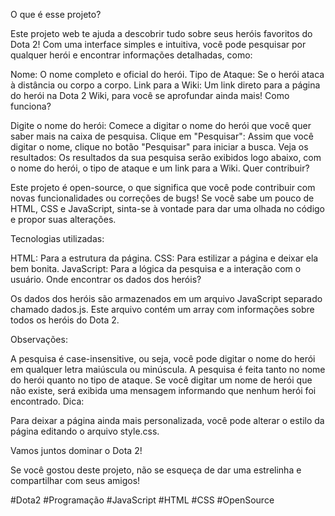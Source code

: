 O que é esse projeto?

Este projeto web te ajuda a descobrir tudo sobre seus heróis favoritos do Dota 2! Com uma interface simples e intuitiva, você pode pesquisar por qualquer herói e encontrar informações detalhadas, como:

Nome: O nome completo e oficial do herói.
Tipo de Ataque: Se o herói ataca à distância ou corpo a corpo.
Link para a Wiki: Um link direto para a página do herói na Dota 2 Wiki, para você se aprofundar ainda mais!
Como funciona?

Digite o nome do herói: Comece a digitar o nome do herói que você quer saber mais na caixa de pesquisa.
Clique em "Pesquisar": Assim que você digitar o nome, clique no botão "Pesquisar" para iniciar a busca.
Veja os resultados: Os resultados da sua pesquisa serão exibidos logo abaixo, com o nome do herói, o tipo de ataque e um link para a Wiki.
Quer contribuir?

Este projeto é open-source, o que significa que você pode contribuir com novas funcionalidades ou correções de bugs! Se você sabe um pouco de HTML, CSS e JavaScript, sinta-se à vontade para dar uma olhada no código e propor suas alterações.

Tecnologias utilizadas:

HTML: Para a estrutura da página.
CSS: Para estilizar a página e deixar ela bem bonita.
JavaScript: Para a lógica da pesquisa e a interação com o usuário.
Onde encontrar os dados dos heróis?

Os dados dos heróis são armazenados em um arquivo JavaScript separado chamado dados.js. Este arquivo contém um array com informações sobre todos os heróis do Dota 2.

Observações:

A pesquisa é case-insensitive, ou seja, você pode digitar o nome do herói em qualquer letra maiúscula ou minúscula.
A pesquisa é feita tanto no nome do herói quanto no tipo de ataque.
Se você digitar um nome de herói que não existe, será exibida uma mensagem informando que nenhum herói foi encontrado.
Dica:

Para deixar a página ainda mais personalizada, você pode alterar o estilo da página editando o arquivo style.css.

Vamos juntos dominar o Dota 2!

Se você gostou deste projeto, não se esqueça de dar uma estrelinha e compartilhar com seus amigos!

#Dota2 #Programação #JavaScript #HTML #CSS #OpenSource
